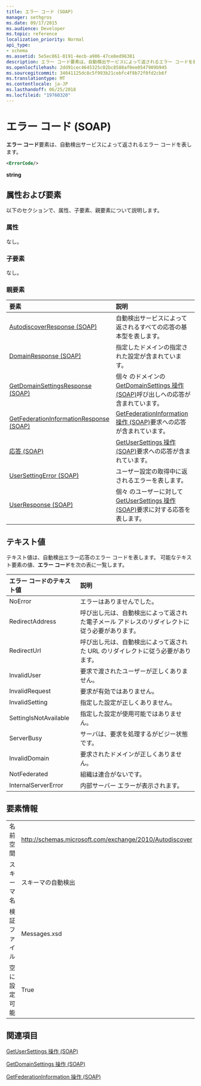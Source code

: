 ```yaml
---
title: エラー コード (SOAP)
manager: sethgros
ms.date: 09/17/2015
ms.audience: Developer
ms.topic: reference
localization_priority: Normal
api_type:
- schema
ms.assetid: 5e5ec861-0191-4ecb-a906-47ce8ed96381
description: エラー コード要素は、自動検出サービスによって返されるエラー コードを表します。
ms.openlocfilehash: 2dd91cec4645325c02bc8588af0ee0547909b945
ms.sourcegitcommit: 34041125dc8c5f993b21cebfc4f8b72f0fd2cb6f
ms.translationtype: MT
ms.contentlocale: ja-JP
ms.lasthandoff: 06/25/2018
ms.locfileid: "19760320"
---
```

# <a name="errorcode-soap"></a>エラー コード (SOAP)

**エラー コード**要素は、自動検出サービスによって返されるエラー コードを表します。 
  
```XML
<ErrorCode/>
```

 **string**
## <a name="attributes-and-elements"></a>属性および要素

以下のセクションで、属性、子要素、親要素について説明します。
  
### <a name="attributes"></a>属性

なし。
  
### <a name="child-elements"></a>子要素

なし。
  
### <a name="parent-elements"></a>親要素

|**要素**|**説明**|
|:-----|:-----|
|[AutodiscoverResponse (SOAP)](autodiscoverresponse-soap.md) <br/> |自動検出サービスによって返されるすべての応答の基本型を表します。  <br/> |
|[DomainResponse (SOAP)](domainresponse-soap.md) <br/> |指定したドメインの指定された設定が含まれています。  <br/> |
|[GetDomainSettingsResponse (SOAP)](getdomainsettingsresponse-soap.md) <br/> |個々 のドメインの[GetDomainSettings 操作 (SOAP)](getdomainsettings-operation-soap.md)呼び出しへの応答が含まれています。  <br/> |
|[GetFederationInformationResponse (SOAP)](getfederationinformationresponse-soap.md) <br/> |[GetFederationInformation 操作 (SOAP)](getfederationinformation-operation-soap.md)要求への応答が含まれています。  <br/> |
|[応答 (SOAP)](response-soap.md) <br/> |[GetUserSettings 操作 (SOAP)](getusersettings-operation-soap.md)要求への応答が含まれています。  <br/> |
|[UserSettingError (SOAP)](usersettingerror-soap.md) <br/> |ユーザー設定の取得中に返されるエラーを表します。  <br/> |
|[UserResponse (SOAP)](userresponse-soap.md) <br/> |個々 のユーザーに対して[GetUserSettings 操作 (SOAP)](getusersettings-operation-soap.md)要求に対する応答を表します。  <br/> |
   
## <a name="text-value"></a>テキスト値

テキスト値は、自動検出エラー応答のエラー コードを表します。 可能なテキスト要素の値、**エラー コード**を次の表に一覧します。 
  
|**エラー コードのテキスト値**|**説明**|
|:-----|:-----|
|NoError  <br/> |エラーはありませんでした。  <br/> |
|RedirectAddress  <br/> |呼び出し元は、自動検出によって返された電子メール アドレスのリダイレクトに従う必要があります。  <br/> |
|RedirectUrl  <br/> |呼び出し元は、自動検出によって返された URL のリダイレクトに従う必要があります。  <br/> |
|InvalidUser  <br/> |要求で渡されたユーザーが正しくありません。  <br/> |
|InvalidRequest  <br/> |要求が有効ではありません。  <br/> |
|InvalidSetting  <br/> |指定した設定が正しくありません。  <br/> |
|SettingIsNotAvailable  <br/> |指定した設定が使用可能ではありません。  <br/> |
|ServerBusy  <br/> |サーバは、要求を処理するがビジー状態です。  <br/> |
|InvalidDomain  <br/> |要求されたドメインが正しくありません。  <br/> |
|NotFederated  <br/> |組織は連合がないです。  <br/> |
|InternalServerError  <br/> |内部サーバー エラーが表示されます。  <br/> |
   
## <a name="element-information"></a>要素情報

|||
|:-----|:-----|
|名前空間  <br/> |http://schemas.microsoft.com/exchange/2010/Autodiscover  <br/> |
|スキーマ名  <br/> |スキーマの自動検出  <br/> |
|検証ファイル  <br/> |Messages.xsd  <br/> |
|空に設定可能  <br/> |True  <br/> |
   
## <a name="see-also"></a>関連項目



[GetUserSettings 操作 (SOAP)](getusersettings-operation-soap.md)
  
[GetDomainSettings 操作 (SOAP)](getdomainsettings-operation-soap.md)
  
[GetFederationInformation 操作 (SOAP)](getfederationinformation-operation-soap.md)

